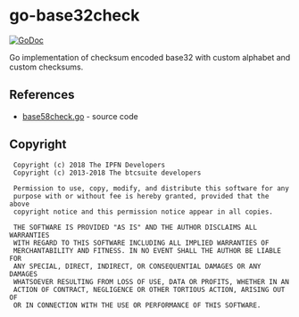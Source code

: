 # go-base32check

[![GoDoc](https://godoc.org/github.com/ipfn/go-base32check?status.svg)](https://godoc.org/github.com/ipfn/go-base32check)

Go implementation of checksum encoded base32 with custom alphabet and custom checksums.

## References

* [base58check.go](https://github.com/btcsuite/btcutil/blob/master/base58/base58check.go) - source code

## Copyright

```
 Copyright (c) 2018 The IPFN Developers
 Copyright (c) 2013-2018 The btcsuite developers

 Permission to use, copy, modify, and distribute this software for any
 purpose with or without fee is hereby granted, provided that the above
 copyright notice and this permission notice appear in all copies.
 
 THE SOFTWARE IS PROVIDED "AS IS" AND THE AUTHOR DISCLAIMS ALL WARRANTIES
 WITH REGARD TO THIS SOFTWARE INCLUDING ALL IMPLIED WARRANTIES OF
 MERCHANTABILITY AND FITNESS. IN NO EVENT SHALL THE AUTHOR BE LIABLE FOR
 ANY SPECIAL, DIRECT, INDIRECT, OR CONSEQUENTIAL DAMAGES OR ANY DAMAGES
 WHATSOEVER RESULTING FROM LOSS OF USE, DATA OR PROFITS, WHETHER IN AN
 ACTION OF CONTRACT, NEGLIGENCE OR OTHER TORTIOUS ACTION, ARISING OUT OF
 OR IN CONNECTION WITH THE USE OR PERFORMANCE OF THIS SOFTWARE.
```
